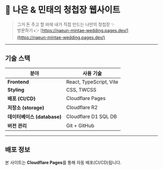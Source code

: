 # 💍 나은 & 민태의 청첩장 웹사이트

> 그거 돈 주고 할 바에 내가 직접 만드는 나만의 청첩장 ✨  
> 방문하기 👉 [https://naeun-mintae-wedding.pages.dev/](https://naeun-mintae-wedding.pages.dev/)

---

## 기술 스택

| 분야             | 사용 기술                      |
| ---------------- | ------------------------------ |
| **Frontend**     | React, TypeScript, Vite        |
| **Styling**      | CSS, TWCSS                   |
| **배포 (CI/CD)** | Cloudflare Pages  |
| **저장소 (storage)** | Cloudflare R2  |
| **데이터베이스 (database)** | Cloudflare D1 SQL DB  |
| **버전 관리**    | Git + GitHub                   |

---

## 배포 정보

본 사이트는 **Cloudflare Pages**를 통해 자동 배포(CI/CD)됩니다.
